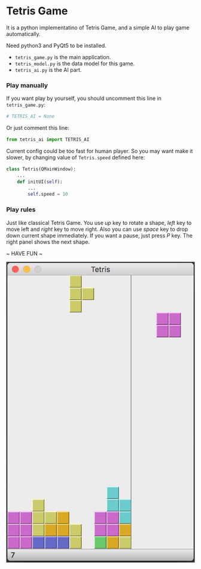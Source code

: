 # Tetris Game

It is a python implementatino of Tetris Game, and a simple AI to play game automatically.

Need python3 and PyQt5 to be installed.

* `tetris_game.py` is the main application.
* `tetris_model.py` is the data model for this game.
* `tetris_ai.py` is the AI part.

### Play manually

If you want play by yourself, you should uncomment this line in `tetris_game.py`:

```python
# TETRIS_AI = None
```

Or just comment this line:

```python
from tetris_ai import TETRIS_AI
```

Current config could be too fast for human player. So you may want make it slower, by changing value of `Tetris.speed` defined here:

```python
class Tetris(QMainWindow):
    ...
    def initUI(self):
        ...
        self.speed = 10
```

### Play rules

Just like classical Tetris Game. You use *up* key to rotate a shape, *left* key to move left and *right* key to move right. Also you can use *space* key to drop down current shape immediately. If you want a pause, just press *P* key. The right panel shows the next shape.

~ HAVE FUN ~

![Screenshot](doc/pics/screenshot_01.png)